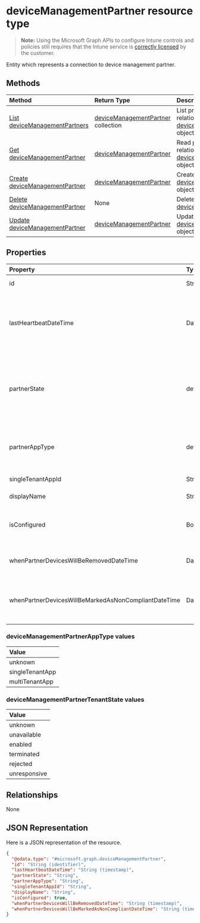 # deviceManagementPartner resource type

> **Note:** Using the Microsoft Graph APIs to configure Intune controls and policies still requires that the Intune service is [correctly licensed](https://go.microsoft.com/fwlink/?linkid=839381) by the customer.

Entity which represents a connection to device management partner.
## Methods
|Method|Return Type|Description|
|:---|:---|:---|
|[List deviceManagementPartners](../api/intune_onboarding_devicemanagementpartner_list.md)|[deviceManagementPartner](../resources/intune_onboarding_devicemanagementpartner.md) collection|List properties and relationships of the [deviceManagementPartner](../resources/intune_onboarding_devicemanagementpartner.md) objects.|
|[Get deviceManagementPartner](../api/intune_onboarding_devicemanagementpartner_get.md)|[deviceManagementPartner](../resources/intune_onboarding_devicemanagementpartner.md)|Read properties and relationships of the [deviceManagementPartner](../resources/intune_onboarding_devicemanagementpartner.md) object.|
|[Create deviceManagementPartner](../api/intune_onboarding_devicemanagementpartner_create.md)|[deviceManagementPartner](../resources/intune_onboarding_devicemanagementpartner.md)|Create a new [deviceManagementPartner](../resources/intune_onboarding_devicemanagementpartner.md) object.|
|[Delete deviceManagementPartner](../api/intune_onboarding_devicemanagementpartner_delete.md)|None|Deletes a [deviceManagementPartner](../resources/intune_onboarding_devicemanagementpartner.md).|
|[Update deviceManagementPartner](../api/intune_onboarding_devicemanagementpartner_update.md)|[deviceManagementPartner](../resources/intune_onboarding_devicemanagementpartner.md)|Update the properties of a [deviceManagementPartner](../resources/intune_onboarding_devicemanagementpartner.md) object.|

## Properties
|Property|Type|Description|
|:---|:---|:---|
|id|String|Not yet documented|
|lastHeartbeatDateTime|DateTimeOffset|Timestamp of last heartbeat after admin enabled option Connect to Device management Partner|
|partnerState|deviceManagementPartnerTenantState|Partner state of this tenant Possible values are: `unknown`, `unavailable`, `enabled`, `terminated`, `rejected`, `unresponsive`.|
|partnerAppType|deviceManagementPartnerAppType|Partner App type Possible values are: `unknown`, `singleTenantApp`, `multiTenantApp`.|
|singleTenantAppId|String|Partner Single tenant App id|
|displayName|String|Partner display name|
|isConfigured|Boolean|Whether device management partner is configured or not|
|whenPartnerDevicesWillBeRemovedDateTime|DateTimeOffset|DateTime in UTC when PartnerDevices will be removed|
|whenPartnerDevicesWillBeMarkedAsNonCompliantDateTime|DateTimeOffset|DateTime in UTC when PartnerDevices will be marked as NonCompliant|

### deviceManagementPartnerAppType values

| Value
|:-------------------------
| unknown
| singleTenantApp
| multiTenantApp


### deviceManagementPartnerTenantState values

| Value
|:-------------------------
| unknown
| unavailable
| enabled
| terminated
| rejected
| unresponsive


## Relationships
None
## JSON Representation
Here is a JSON representation of the resource.
<!--{
  "blockType": "resource",
  "keyProperty": "id",
  "baseType": "microsoft.graph.entity",
  "@odata.type": "microsoft.graph.deviceManagementPartner"
}-->
``` json
{
  "@odata.type": "#microsoft.graph.deviceManagementPartner",
  "id": "String (identifier)",
  "lastHeartbeatDateTime": "String (timestamp)",
  "partnerState": "String",
  "partnerAppType": "String",
  "singleTenantAppId": "String",
  "displayName": "String",
  "isConfigured": true,
  "whenPartnerDevicesWillBeRemovedDateTime": "String (timestamp)",
  "whenPartnerDevicesWillBeMarkedAsNonCompliantDateTime": "String (timestamp)"
}
```



